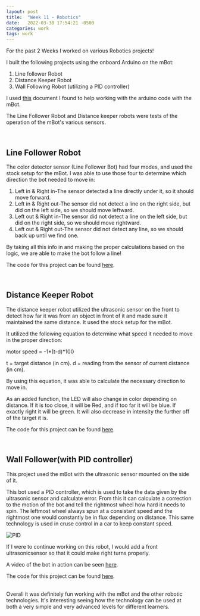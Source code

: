 ```yaml
---
layout: post
title:  "Week 11 - Robotics"
date:   2022-03-30 17:54:21 -0500
categories: work
tags: work
---
```


For the past 2 Weeks I worked on various Robotics projects!

I built the following projects using the onboard Arduino on the mBot:

1. Line follower Robot
2. Distance Keeper Robot
3. Wall Following Robot (utilizing a PID controller)

I used [this][mbotDoc] document I found to help working with the arduino code with the mBot.

[mbotDoc]: https://docs.google.com/document/d/16uXDUmgN_9jM2sp_KGJtZZfQTpQ2-PzLDtjUFla_FcA/edit#

The Line Follower Robot and Distance keeper robots were tests of the operation of the mBot's various sensors.

<br>

<h2> Line Follower Robot</h2>
The color detector sensor (Line Follower Bot) had four modes, and used the stock setup for the mBot. I was able to use those four to determine which direction the bot needed to move in:

1. Left in & Right in-The sensor detected a line directly under it, so it should move forward.
2. Left in & Right out-The sensor did not detect a line on the right side, but did on the left side, so we should move leftward.
3. Left out & Right in-The sensor did not detect a line on the left side, but did on the right side, so we should move rightward.
4. Left out & Right out-The sensor did not detect any line, so we should back up until we find one.

By taking all this info in and making the proper calculations based on the logic, we are able to make the bot follow a line!

The code for this project can be found [here][code1].

[code1]: https://edmarrs.github.io/files/MB_FollowLine.ino

<br>
<h2> Distance Keeper Robot</h2>
The distance keeper robot utilized the ultrasonic sensor on the front to detect how far it was from an object in front of it and made sure it maintained the same distance. It used the stock setup for the mBot.

It utilized the following equation to determine what speed it needed to move in the proper direction:

motor speed = -1*(t-d)*100

t = target distance (in cm).
d = reading from the sensor of current distance (in cm). 

By using this equation, it was able to calculate the necessary direction to move in.

As an added function, the LED will also change in color depending on distance. If it is too close, it will be Red, and if too far it will be blue. If exactly right it will be green. It will also decrease in intensity the further off of the target it is.

The code for this project can be found [here][code2].

[code2]: https://edmarrs.github.io/files/MB_KeepDistance.ino

<br>
<h2>Wall Follower(with PID controller)</h2>

This project used the mBot with the ultrasonic sensor mounted on the side of it.

This bot used a PID controller, which is used to take the data given by the ultrasonic sensor and calculate error. From this it can calculate a correction to the motion of the bot and tell the rightmost wheel how hard it needs to spin. The leftmost wheel always spun at a consistant speed and the rightmost one would constantly be in flux depending on distance. This same technology is used in cruse control in a car to keep constant speed.

![PID](https://edmarrs.github.io/images/PID.PNG)

If I were to continue working on this robot, I would add a front ultrasonicsensor so that it could make right turns properly.

A video of the bot in action can be seen [here][video].

[video]: https://drive.google.com/file/d/1NF47WjkomR1qyrbs2yKVwBqwaLZbAfBL/view?usp=sharing

The code for this project can be found [here][code3].

[code3]: https://edmarrs.github.io/files/MB_PID.ino

<br>
Overall it was definitely fun working with the mBot and the other robotic technologies. It's interesting seeing how the technology can be used at both a very simple and very advanced levels for different learners.


 










